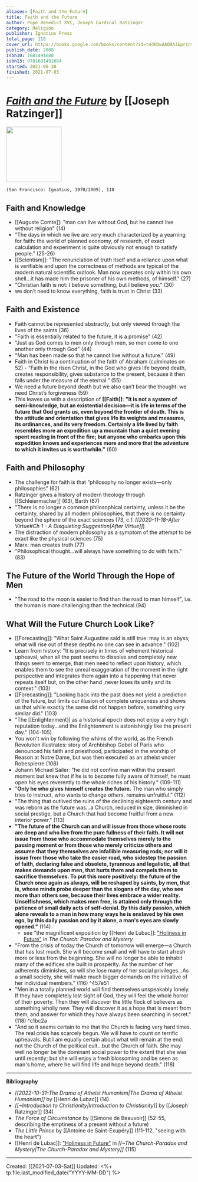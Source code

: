 ```yaml
---
aliases: [Faith and the Future]
title: Faith and the Future
author: Pope Benedict XVI, Joseph Cardinal Ratzinger
category: Religion
publisher: Ignatius Press
total_page: 118
cover_url: https://books.google.com/books/content?id=t4dHDwAAQBAJ&printsec=frontcover&img=1&zoom=1&edge=curl&source=gbs_api
publish_date: 2008
isbn10: 1681491680
isbn13: 9781681491684
started: 2021-06-30
finished: 2021-07-03
---
```

# [*Faith and the Future*](https://www.ignatius.com/Faith-and-the-Future-P3447.aspx) by [[Joseph Ratzinger]]

<img src="https://cdn11.bigcommerce.com/s-cvc90x9929/images/stencil/640w/products/2939/3088/FAFP_r__95264.1617024851.jpg" width=150>

`(San Francisco: Ignatius, 1970/2009), 118`

## Faith and Knowledge
- [[Auguste Comte]]: "man can live without God, but he cannot live without religion" (14)
- “The days in which we live are very much characterized by a yearning for faith: the world of planned economy, of research, of exact calculation and experiment is quite obviously not enough to satisfy people.” (25-26)
- [[Scientism]]: "The renunciation of truth itself and a reliance upon what is verifiable and upon the correctness of methods are typical of the modern natural scientific outlook. Man now operates only within his own shell...it has made him the prisoner of his own methods, of himself." (27)
- "Christian faith is not: I believe something, but I believe *you*." (30)
- we don’t need to know everything, faith is trust in Christ (33)

## Faith and Existence
- Faith cannot be represented abstractly, but only viewed through the lives of the saints (36)
- "Faith is essentially related to the future, it is a promise" (42)
- "Just as God comes to men only through men, so men come to one another only through God" (44)
- "Man has been made so that he cannot live without a future." (49)
- Faith in Christ is a continuation of the faith of Abraham (culminates on 52)
- “Faith in the risen Christ, in the God who gives life beyond death, creates responsibility, gives substance to the present, because it then falls under the measure of the eternal.” (55)
- We need a future beyond death but we also can’t bear the thought: we need Christ’s forgiveness (59)
- This leaves us with a description of **[[Faith]]**: **"It is not a system of semi-knowledge, but an existential decision—it is life in terms of the future that God grants us, even beyond the frontier of death. This is the attitude and orientation that gives life its weights and measures, its ordinances, and its very freedom. Certainly a life lived by faith resembles more an expedition up a mountain than a quiet evening spent reading in front of the fire; but anyone who embarks upon this expedition knows and experiences more and more that the adventure to which it invites us is worthwhile."** (60)

## Faith and Philosophy
- The challenge for faith is that “philosophy no longer exists—only philosophies” (62)
- Ratzinger gives a history of modern theology through [[Schleiermacher]] (63), Barth (67)
- "There is no longer a common philosophical certainty, unless it be the certainty, shared by all modern philosophies, that there is no certainty beyond the sphere of the exact sciences (73, c.f. *[[2020-11-18-After Virtue#Ch 1 - A Disquieting Suggestion|After Virtue]]*)
- The distraction of modern philosophy as a symptom of the attempt to be exact like the physical sciences (75)
- Marx: man creates truth (77)
- "Philosophical thought...will always have something to do with faith." (83)

## The Future of the World Through the Hope of Men
- "The road to the moon is easier to find than the road to man himself", i.e. the human is more challenging than the technical (94)

## What Will the Future Church Look Like?
- [[Forecasting]]: "What Saint Augustine said is still true: may is an abyss; what will rise out of these depths no one can see in advance." (102)
- Learn from history: "It is precisely in times of vehement historical upheaval, when all the past seems to dissolve and completely new things seem to emerge, that men need to reflect upon history, which enables them to see the unreal exaggeration of the moment in the right perspective and integrates them again into a happening that never repeats itself but, on the other hand ,never loses its unity and its context." (103)
- [[Forecasting]]: "Looking back into the past does not yield a prediction of the future, but limits our illusion of complete uniqueness and shows us that while exactly the same did not happen before, something very similar did." (103)
- "The [[Enlightenment]] as a historical epoch does not enjoy a very high reputation today...and the Enlightenment is astonishingly like the present day." (104-105)
- You won't win by following the whims of the world, as the French Revolution illustrates: story of Archbishop Gobel of Paris who denounced his faith and priesthood, participated in the worship of Reason at Notre Dame, but was then executed as an atheist under Robespierre (108)
- Johann Michael Sailer: "he did not confine man within the present moment but knew that if he is to become fully aware of himself, he must open his eyes reverently to the whole riches of his history." (109-111)
- "**Only he who gives himself creates the future.** The man who simply tries to instruct, who wants to change *others*, remains unfruitful." (112)
- "The thing that outlived the ruins of the declining eighteenth century and was reborn as the future was...a Church, reduced in size, diminished in social prestige, but a Church that had become fruitful from a new interior power." (113)
- **"The future of the Church can and will issue from those whose roots are deep and who live from the pure fullness of their faith. It will not issue from those who accommodate themselves merely to the passing moment or from those who merely criticize others and assume that they themselves are infallible measuring rods; nor will it issue from those who take the easier road, who sidestep the passion of faith, declaring false and obsolete, tyrannous and legalistic, all that makes demands upon men, that hurts them and compels them to sacrifice themselves. To put this more positively: the future of the Church once again as always, will be reshaped by saints, by men, that is, whose minds probe deeper than the slogans of the day, who see more than others see, because their lives embrace a wider reality. Unselfishness, which makes men free, is attained only through the patience of small daily acts of self-denial. By this daily passion, which alone reveals to a man in how many ways he is enslaved by his own ego, by this daily passion and by it alone, a man's eyes are slowly opened."** (114)
	- see "the magnificent exposition by [[Henri de Lubac]]: ["Holiness in Future"](https://github.com/mkudija/notes/blob/master/Holiness%20In%20Future%20by%20de%20Lubac.pdf) in *The Church: Paradox and Mystery*
- "From the crisis of today the Church of tomorrow will emerge—a Church that has lost much. She will become small and will have to start afresh more or less from the beginning. She will no longer be able to inhabit many of the edifices she built in prosperity. As the number of her adherents diminishes, so will she lose many of her social privileges...As a small society, she will make much bigger demands on the initiative of her individual members." (116) ^457e51
- "Men in a totally planned world will find themselves unspeakably lonely. If they have completely lost sight of God, they will feel the whole horror of their poverty. Then they will discover the little flock of believers as something wholly new. They will discover it as a hope that is meant from them, and answer for which they have always been searching in secret." (118) ^c1bc2a
- "And so it seems certain to me that the Church is facing very hard times. The real crisis has scarcely begun. We will have to count on terrific upheavals. But I am equally certain about what will remain at the end: not the Church of the political cult...but the Church of faith. She may well no longer be the dominant social power to the extent that she was until recently; but she will enjoy a fresh blossoming and be seen as man's home, where he will find life and hope beyond death." (118)


--- 

**Bibliography**

- *[[2022-10-31-The Drama of Atheist Humanism|The Drama of Atheist Humanism]]* by [[Henri de Lubac]] (14)
- *[[~Introduction to Christianity|Introduction to Christianity]]* by [[Joseph Ratzinger]] (34)
- *The Force of Circumstance* by [[Simone de Beauvoir]] (52-55, describing the emptiness of a present without a future)
- *The Little Prince* by [[Antoine de Saint-Exupéry]] (111-112, "seeing with the heart")
- [[Henri de Lubac]]: ["Holiness in Future"](https://github.com/mkudija/notes/blob/master/Holiness%20In%20Future%20by%20de%20Lubac.pdf) in *[[~The Church-Paradox and Mystery|The Church-Paradox and Mystery]]* (115)

---
Created: [[2021-07-03-Sat]]
Updated: <%+ tp.file.last_modified_date("YYYY-MM-DD") %>
